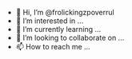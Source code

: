 - 👋 Hi, I’m @frolickingzpoverrul
- 👀 I’m interested in ...
- 🌱 I’m currently learning ...
- 💞️ I’m looking to collaborate on ...
- 📫 How to reach me ...

<!---
frolickingzpoverrul/frolickingzpoverrul is a ✨ special ✨ repository because its `README.md` (this file) appears on your GitHub profile.
You can click the Preview link to take a look at your changes.
--->

